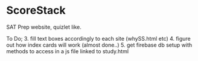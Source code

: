 # ScoreStack
SAT Prep website, quizlet like.

To Do;
3. fill text boxes accordingly to each site (whySS.html etc)
4. figure out how index cards will work (almost done..)
5. get firebase db setup with methods to access in a js file linked to study.html
